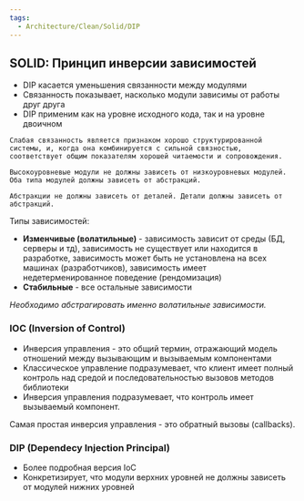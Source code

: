 ```yaml
---
tags:
  - Architecture/Clean/Solid/DIP
---
```


## SOLID: Принцип инверсии зависимостей

- DIP касается уменьшения связанности между модулями
- Связанность показывает, насколько модули зависимы от работы друг друга
- DIP применим как на уровне исходного кода, так и на уровне двоичном

```
Слабая связанность является признаком хорошо структурированной системы, и, когда она комбинируется с сильной связностью, соответствует общим показателям хорошей читаемости и сопровождения.
```

```
Высокоуровневые модули не должны зависеть от низкоуровневых модулей. Оба типа модулей должны зависеть от абстракций.

Абстракции не должны зависеть от деталей. Детали должны зависеть от абстракций.
```

Типы зависимостей:
- **Изменчивые (волатильные)** - зависимость зависит от среды (БД, серверы и тд), зависимость не существует или находится в разработке, зависимость может быть не установлена на всех машинах (разработчиков), зависимость имеет недетерменированное поведение (рендомизация)
- **Стабильные**  - все остальные зависимости

_Необходимо абстрагировать именно волатильные зависимости._

### IOC (Inversion of Control)


- Инверсия управления - это общий термин, отражающий модель отношений между вызывающим и вызываемым компонентами
- Классическое управление подразумевает, что клиент имеет полный контроль над средой и последовательностью вызовов методов библиотеки
- Инверсия управления подразумевает, что контроль имеет вызываемый компонент.

Самая простая инверсия управления - это обратный вызовы (callbacks).


### DIP (Dependecy Injection Principal)

- Более подробная версия IoC
- Конкретизирует, что модули верхних уровней не должны зависеть от модулей нижних уровней